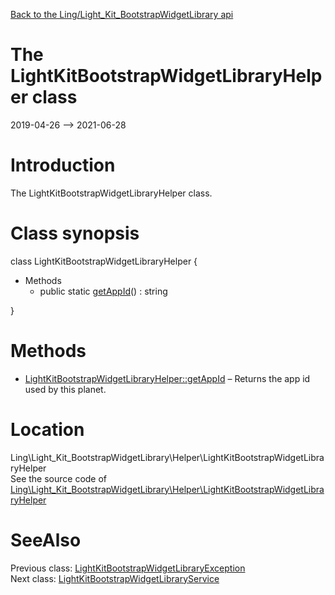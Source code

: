 [Back to the Ling/Light_Kit_BootstrapWidgetLibrary api](https://github.com/lingtalfi/Light_Kit_BootstrapWidgetLibrary/blob/master/doc/api/Ling/Light_Kit_BootstrapWidgetLibrary.md)



The LightKitBootstrapWidgetLibraryHelper class
================
2019-04-26 --> 2021-06-28






Introduction
============

The LightKitBootstrapWidgetLibraryHelper class.



Class synopsis
==============


class <span class="pl-k">LightKitBootstrapWidgetLibraryHelper</span>  {

- Methods
    - public static [getAppId](https://github.com/lingtalfi/Light_Kit_BootstrapWidgetLibrary/blob/master/doc/api/Ling/Light_Kit_BootstrapWidgetLibrary/Helper/LightKitBootstrapWidgetLibraryHelper/getAppId.md)() : string

}






Methods
==============

- [LightKitBootstrapWidgetLibraryHelper::getAppId](https://github.com/lingtalfi/Light_Kit_BootstrapWidgetLibrary/blob/master/doc/api/Ling/Light_Kit_BootstrapWidgetLibrary/Helper/LightKitBootstrapWidgetLibraryHelper/getAppId.md) &ndash; Returns the app id used by this planet.





Location
=============
Ling\Light_Kit_BootstrapWidgetLibrary\Helper\LightKitBootstrapWidgetLibraryHelper<br>
See the source code of [Ling\Light_Kit_BootstrapWidgetLibrary\Helper\LightKitBootstrapWidgetLibraryHelper](https://github.com/lingtalfi/Light_Kit_BootstrapWidgetLibrary/blob/master/Helper/LightKitBootstrapWidgetLibraryHelper.php)



SeeAlso
==============
Previous class: [LightKitBootstrapWidgetLibraryException](https://github.com/lingtalfi/Light_Kit_BootstrapWidgetLibrary/blob/master/doc/api/Ling/Light_Kit_BootstrapWidgetLibrary/Exception/LightKitBootstrapWidgetLibraryException.md)<br>Next class: [LightKitBootstrapWidgetLibraryService](https://github.com/lingtalfi/Light_Kit_BootstrapWidgetLibrary/blob/master/doc/api/Ling/Light_Kit_BootstrapWidgetLibrary/Service/LightKitBootstrapWidgetLibraryService.md)<br>
